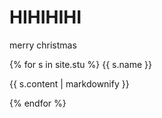 # HIHIHIHI
merry christmas

{% for s in site.stu %}
<h>{{ s.name }}</h>
<p>{{ s.content | markdownify }}</p>
{% endfor %}
